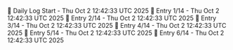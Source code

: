 📅 Daily Log Start - Thu Oct  2 12:42:33 UTC 2025
📌 Entry 1/14 - Thu Oct  2 12:42:33 UTC 2025
📌 Entry 2/14 - Thu Oct  2 12:42:33 UTC 2025
📌 Entry 3/14 - Thu Oct  2 12:42:33 UTC 2025
📌 Entry 4/14 - Thu Oct  2 12:42:33 UTC 2025
📌 Entry 5/14 - Thu Oct  2 12:42:33 UTC 2025
📌 Entry 6/14 - Thu Oct  2 12:42:33 UTC 2025
